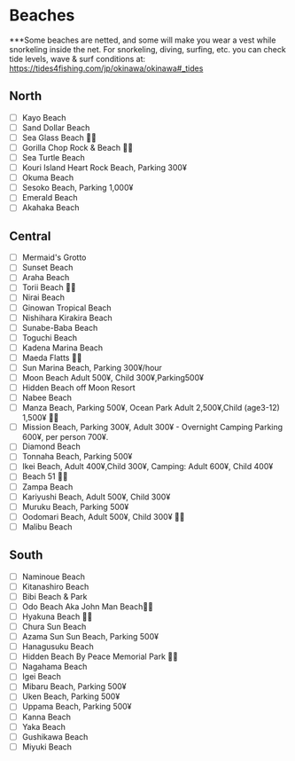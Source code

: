 # Beaches
***Some beaches are netted, and some will make you wear a vest while snorkeling inside the net. For snorkeling, diving, surfing, etc. you can check tide levels, wave & surf conditions at:
https://tides4fishing.com/jp/okinawa/okinawa#_tides

## North
- [ ] Kayo Beach
- [ ] Sand Dollar Beach
- [ ] Sea Glass Beach 🤿🐠
- [ ] Gorilla Chop Rock & Beach 🤿🐠
- [ ] Sea Turtle Beach
- [ ] Kouri Island Heart Rock Beach, Parking 300¥
- [ ] Okuma Beach
- [ ] Sesoko Beach, Parking 1,000¥
- [ ] Emerald Beach
- [ ] Akahaka Beach

## Central
- [ ] Mermaid's Grotto
- [ ] Sunset Beach
- [ ] Araha Beach
- [ ] Torii Beach 🤿🐠
- [ ] Nirai Beach
- [ ] Ginowan Tropical Beach
- [ ] Nishihara Kirakira Beach
- [ ] Sunabe-Baba Beach
- [ ] Toguchi Beach
- [ ] Kadena Marina Beach
- [ ] Maeda Flatts 🤿🐠
- [ ] Sun Marina Beach, Parking 300¥/hour
- [ ] Moon Beach Adult 500¥, Child 300¥,Parking500¥
- [ ] Hidden Beach off Moon Resort
- [ ] Nabee Beach
- [ ] Manza Beach, Parking 500¥, Ocean Park Adult 2,500¥,Child (age3-12) 1,500¥ 🤿🐠
- [ ] Mission Beach, Parking 300¥, Adult 300¥ - Overnight Camping Parking 600¥, per person 700¥.
- [ ] Diamond Beach
- [ ] Tonnaha Beach, Parking 500¥
- [ ] Ikei Beach, Adult 400¥,Child 300¥, Camping: Adult 600¥, Child 400¥
- [ ] Beach 51 🤿🐠
- [ ] Zampa Beach
- [ ] Kariyushi Beach, Adult 500¥, Child 300¥
- [ ] Muruku Beach, Parking 500¥
- [ ] Oodomari Beach, Adult 500¥, Child 300¥ 🤿🐠
- [ ] Malibu Beach

## South
- [ ] Naminoue Beach
- [ ] Kitanashiro Beach
- [ ] Bibi Beach & Park
- [ ] Odo Beach Aka John Man Beach🤿🐠
- [ ] Hyakuna Beach 🤿🐠
- [ ] Chura Sun Beach
- [ ] Azama Sun Sun Beach, Parking 500¥
- [ ] Hanagusuku Beach
- [ ] Hidden Beach By Peace Memorial Park 🤿🐠
- [ ] Nagahama Beach
- [ ] Igei Beach
- [ ] Mibaru Beach, Parking 500¥
- [ ] Uken Beach, Parking 500¥
- [ ] Uppama Beach, Parking 500¥
- [ ] Kanna Beach
- [ ] Yaka Beach
- [ ] Gushikawa Beach
- [ ] Miyuki Beach
